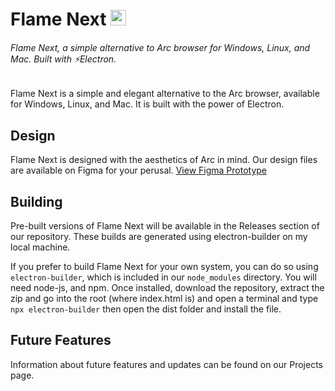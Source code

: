 # Flame Next <img src="http://bit.ly/3YfYRak" height=25>
<h6>Flame Next, a simple alternative to Arc browser for Windows, Linux, and Mac. Built with ⚡Electron.</h6>
Flame Next is a simple and elegant alternative to the Arc browser, available for Windows, Linux, and Mac. It is built with the power of Electron.

## Design
Flame Next is designed with the aesthetics of Arc in mind. Our design files are available on Figma for your perusal.
[View Figma Prototype](https://www.figma.com/proto/WQk4o72Gd85cnR2dFG0kZ9/Flame-Next-Desktop?type=design&node-id=1-2&t=HxfkMdQN0ZvcwvZm-1&scaling=contain&page-id=0%3A1&starting-point-node-id=1%3A2&mode=design)

## Building
Pre-built versions of Flame Next will be available in the Releases section of our repository. These builds are generated using electron-builder on my local machine.

If you prefer to build Flame Next for your own system, you can do so using `electron-builder`, which is included in our `node_modules` directory. You will need node-js, and npm. Once installed, download the repository, extract the zip and go into the root (where index.html is) and open a terminal and type `npx electron-builder` then open the dist folder and install the file.

## Future Features
Information about future features and updates can be found on our Projects page.
